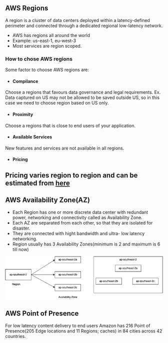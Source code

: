 ## AWS Regions
A region is a cluster of data centers deployed within a latency-defined perimeter and connected through a dedicated regional low-latency network.
- AWS has regions all around the world
- Example: us-east-1, eu-west-3
- Most services are region scoped.

### How to chose AWS regions
Some factor to choose AWS regions are:
- #### Compilance
Choose a regions that favours data governance and legal requirements. Ex. Data captured on US may not be allowed to be saved outside US, so in this case we need to choose region based on US only.
- #### Proximity
Choose a regions that is close to end users of your application.
- #### Available Services
New features and services are not available in all regions.
- #### Pricing
Pricing varies region to region and can be estimated from [here](https://calculator.aws "here")
---------------------------------

## AWS Availability Zone(AZ)
- Each Region has one or more discrete data center with redundant power, networking and connectivity called as Availability Zone.
- Each AZ are separated from each other, so that they are isolated for disaster.
- They are connected with hight bandwidth and ultra- low latency networking.
- Region usually has 3 Availability Zones(minimum is 2 and maximum is 6 till now)

![AWS Availability Zone](./img/availability-zones.png)

## AWS Point of Presence
For low latency content delivery to end users Amazon has 216 Point of Presence(205 Edge locations and 11 Regions; caches) in 84 cities across 42 countries.

